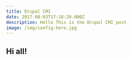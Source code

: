 ```yaml
---
title: Drupal CMI
date: 2017-08-03T17:18:20.000Z
description: Hello This is the Drupal CMI post
image: /img/config-hero.jpg
---
```


## **Hi all!**